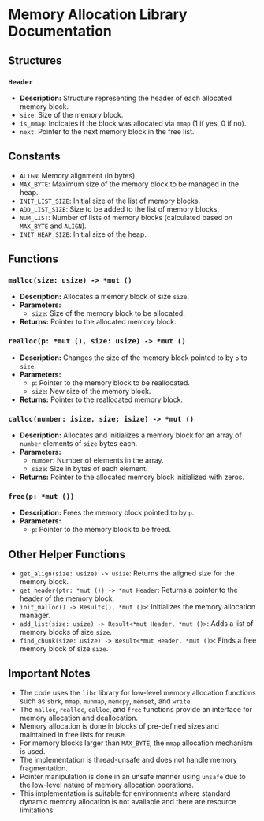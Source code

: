 # Memory Allocation Library Documentation

## Structures

### `Header`
- **Description:** Structure representing the header of each allocated memory block.
- `size`: Size of the memory block.
- `is_mmap`: Indicates if the block was allocated via `mmap` (1 if yes, 0 if no).
- `next`: Pointer to the next memory block in the free list.

## Constants

- `ALIGN`: Memory alignment (in bytes).
- `MAX_BYTE`: Maximum size of the memory block to be managed in the heap.
- `INIT_LIST_SIZE`: Initial size of the list of memory blocks.
- `ADD_LIST_SIZE`: Size to be added to the list of memory blocks.
- `NUM_LIST`: Number of lists of memory blocks (calculated based on `MAX_BYTE` and `ALIGN`).
- `INIT_HEAP_SIZE`: Initial size of the heap.

## Functions

### `malloc(size: usize) -> *mut ()`
- **Description:** Allocates a memory block of size `size`.
- **Parameters:**
  - `size`: Size of the memory block to be allocated.
- **Returns:** Pointer to the allocated memory block.

### `realloc(p: *mut (), size: usize) -> *mut ()`
- **Description:** Changes the size of the memory block pointed to by `p` to `size`.
- **Parameters:**
  - `p`: Pointer to the memory block to be reallocated.
  - `size`: New size of the memory block.
- **Returns:** Pointer to the reallocated memory block.

### `calloc(number: isize, size: isize) -> *mut ()`
- **Description:** Allocates and initializes a memory block for an array of `number` elements of `size` bytes each.
- **Parameters:**
  - `number`: Number of elements in the array.
  - `size`: Size in bytes of each element.
- **Returns:** Pointer to the allocated memory block initialized with zeros.

### `free(p: *mut ())`
- **Description:** Frees the memory block pointed to by `p`.
- **Parameters:**
  - `p`: Pointer to the memory block to be freed.

## Other Helper Functions

- `get_align(size: usize) -> usize`: Returns the aligned size for the memory block.
- `get_header(ptr: *mut ()) -> *mut Header`: Returns a pointer to the header of the memory block.
- `init_malloc() -> Result<(), *mut ()>`: Initializes the memory allocation manager.
- `add_list(size: usize) -> Result<*mut Header, *mut ()>`: Adds a list of memory blocks of size `size`.
- `find_chunk(size: usize) -> Result<*mut Header, *mut ()>`: Finds a free memory block of size `size`.

## Important Notes

- The code uses the `libc` library for low-level memory allocation functions such as `sbrk`, `mmap`, `munmap`, `memcpy`, `memset`, and `write`.
- The `malloc`, `realloc`, `calloc`, and `free` functions provide an interface for memory allocation and deallocation.
- Memory allocation is done in blocks of pre-defined sizes and maintained in free lists for reuse.
- For memory blocks larger than `MAX_BYTE`, the `mmap` allocation mechanism is used.
- The implementation is thread-unsafe and does not handle memory fragmentation.
- Pointer manipulation is done in an unsafe manner using `unsafe` due to the low-level nature of memory allocation operations.
- This implementation is suitable for environments where standard dynamic memory allocation is not available and there are resource limitations.